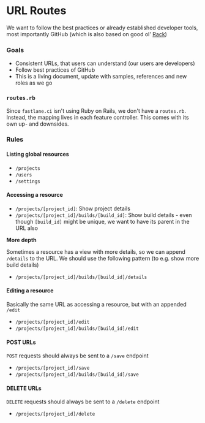 # URL Routes

We want to follow the best practices or already established developer tools, most importantly GitHub (which is also based on good ol' [Rack](https://rack.github.io/))

### Goals

- Consistent URLs, that users can understand (our users are developers)
- Follow best practices of GitHub
- This is a living document, update with samples, references and new roles as we go

### `routes.rb`

Since `fastlane.ci` isn't using Ruby on Rails, we don't have a `routes.rb`. Instead, the mapping lives in each feature controller.
This comes with its own up- and downsides.

### Rules

#### Listing global resources

- `/projects`
- `/users`
- `/settings`

#### Accessing a resource

- `/projects/[project_id]`: Show project details
- `/projects/[project_id]/builds/[build_id]`: Show build details - even though `[build_id]` might be unique, we want to have its parent in the URL also

**More depth**

Sometimes a resource has a view with more details, so we can append `/details` to the URL. We should use the following pattern (to e.g. show more build details)

- `/projects/[project_id]/builds/[build_id]/details`

#### Editing a resource

Basically the same URL as accessing a resource, but with an appended `/edit`

- `/projects/[project_id]/edit`
- `/projects/[project_id]/builds/[build_id]/edit`

#### POST URLs

`POST` requests should always be sent to a `/save` endpoint

- `/projects/[project_id]/save`
- `/projects/[project_id]/builds/[build_id]/save`

#### DELETE URLs

`DELETE` requests should always be sent to a `/delete` endpoint

- `/projects/[project_id]/delete`

